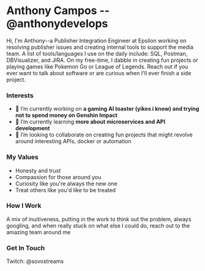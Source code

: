 # Anthony Campos --@anthonydevelops

Hi, I'm Anthony--a Publisher Integration Engineer at Epsilon working on resolving publisher issues and creating internal tools to support the media team. A list of tools/languages I use on the daily include: SQL, Postman, DBVisualizer, and JIRA. On my free-time, I dabble in creating fun projects or playing games like Pokemon Go or League of Legends. Reach out if you ever want to talk about software or are curious when I'll ever finish a side project.

### Interests

- 🔭 I’m currently working on **a gaming AI toaster (yikes i know) and trying not to spend money on Genshin Impact**
- 🌱 I’m currently learning **more about microservices and API development**
- 👯 I’m looking to collaborate on creating fun projects that might revolve around interesting APIs, docker or automation

### My Values

- Honesty and trust
- Compassion for those around you
- Curiosity like you're always the new one
- Treat others like you'd like to be treated

### How I Work

A mix of inuitiveness, putting in the work to think out the problem, always googling, and when really stuck on what else I could do, reach out to the amazing team around me

### Get In Touch

Twitch: @sovostreams


<!--
**anthonydevelops/anthonydevelops** is a ✨ _special_ ✨ repository because its `README.md` (this file) appears on your GitHub profile.

Here are some ideas to get you started:

- 🔭 I’m currently working on ...
- 🌱 I’m currently learning ...
- 👯 I’m looking to collaborate on ...
- 🤔 I’m looking for help with ...
- 💬 Ask me about ...
- 📫 How to reach me: ...
- 😄 Pronouns: ...
- ⚡ Fun fact: ...
-->
